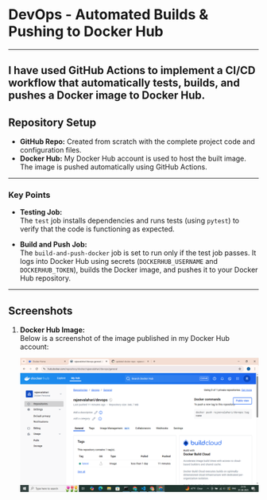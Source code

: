 # DevOps - Automated Builds & Pushing to Docker Hub
---
I have used GitHub Actions to implement a CI/CD workflow that automatically tests, builds, and pushes a Docker image to Docker Hub.
---

## Repository Setup

- **GitHub Repo:** Created from scratch with the complete project code and configuration files.
- **Docker Hub:** My Docker Hub account is used to host the built image. The image is pushed automatically using GitHub Actions.

---

### Key Points

- **Testing Job:**  
  The `test` job installs dependencies and runs tests (using `pytest`) to verify that the code is functioning as expected.

- **Build and Push Job:**  
  The `build-and-push-docker` job is set to run only if the test job passes. It logs into Docker Hub using secrets (`DOCKERHUB_USERNAME` and `DOCKERHUB_TOKEN`), builds the Docker image, and pushes it to your Docker Hub repository.
---

## Screenshots

1. **Docker Hub Image:**  
   Below is a screenshot of the image published in my Docker Hub account:

   ![Docker Hub Image Screenshot](images/Screenshot.png)
